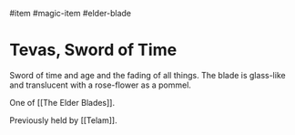 #item #magic-item #elder-blade
# Tevas, Sword of Time
Sword of time and age and the fading of all things. The blade is glass-like and translucent with a rose-flower as a pommel. 

One of [[The Elder Blades]].

Previously held by [[Telam]].